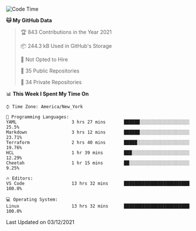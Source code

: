 <!--START_SECTION:waka-->
![Code Time](http://img.shields.io/badge/Code%20Time-21%20hrs%2055%20mins-blue)

**🐱 My GitHub Data** 

> 🏆 843 Contributions in the Year 2021
 > 
> 📦 244.3 kB Used in GitHub's Storage 
 > 
> 🚫 Not Opted to Hire
 > 
> 📜 35 Public Repositories 
 > 
> 🔑 34 Private Repositories  
 > 
📊 **This Week I Spent My Time On** 

```text
⌚︎ Time Zone: America/New_York

💬 Programming Languages: 
YAML                     3 hrs 27 mins       ██████░░░░░░░░░░░░░░░░░░░   25.5% 
Markdown                 3 hrs 12 mins       ██████░░░░░░░░░░░░░░░░░░░   23.71% 
Terraform                2 hrs 40 mins       █████░░░░░░░░░░░░░░░░░░░░   19.76% 
HCL                      1 hr 39 mins        ███░░░░░░░░░░░░░░░░░░░░░░   12.29% 
Cheetah                  1 hr 15 mins        ██░░░░░░░░░░░░░░░░░░░░░░░   9.25%

🔥 Editors: 
VS Code                  13 hrs 32 mins      █████████████████████████   100.0%

💻 Operating System: 
Linux                    13 hrs 32 mins      █████████████████████████   100.0%

```


 Last Updated on 03/12/2021
<!--END_SECTION:waka-->